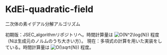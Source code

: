 # KdEi-quadratic-field

二次体の素イデアル分解アルゴリズム

初期版：JSEC_algorithmリポジトリへ。時間計算量は ![O(N^2\log{N})](https://latex.codecogs.com/gif.latex?O(N^2\log{N})) 程度（Nは生成元のノルムのうち大きい方）。
現在：多項式の計算を用いた実装をしている。時間計算量は ![O(\sqrt{N})](https://latex.codecogs.com/gif.latex?O(\sqrt{N})) 程度。